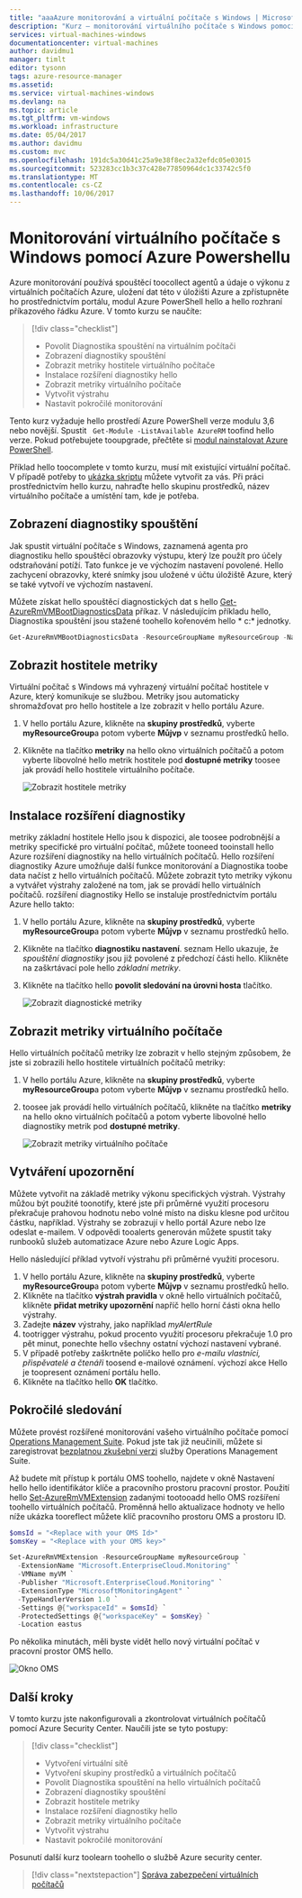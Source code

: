 ```yaml
---
title: "aaaAzure monitorování a virtuální počítače s Windows | Microsoft Docs"
description: "Kurz – monitorování virtuálního počítače s Windows pomocí Azure Powershellu"
services: virtual-machines-windows
documentationcenter: virtual-machines
author: davidmu1
manager: timlt
editor: tysonn
tags: azure-resource-manager
ms.assetid: 
ms.service: virtual-machines-windows
ms.devlang: na
ms.topic: article
ms.tgt_pltfrm: vm-windows
ms.workload: infrastructure
ms.date: 05/04/2017
ms.author: davidmu
ms.custom: mvc
ms.openlocfilehash: 191dc5a30d41c25a9e38f8ec2a32efdc05e03015
ms.sourcegitcommit: 523283cc1b3c37c428e77850964dc1c33742c5f0
ms.translationtype: MT
ms.contentlocale: cs-CZ
ms.lasthandoff: 10/06/2017
---
```

# <a name="monitor-a-windows-virtual-machine-with-azure-powershell"></a>Monitorování virtuálního počítače s Windows pomocí Azure Powershellu

Azure monitorování používá spouštěcí toocollect agentů a údaje o výkonu z virtuálních počítačích Azure, uložení dat této v úložišti Azure a zpřístupněte ho prostřednictvím portálu, modul Azure PowerShell hello a hello rozhraní příkazového řádku Azure. V tomto kurzu se naučíte:

> [!div class="checklist"]
> * Povolit Diagnostika spouštění na virtuálním počítači
> * Zobrazení diagnostiky spouštění
> * Zobrazit metriky hostitele virtuálního počítače
> * Instalace rozšíření diagnostiky hello
> * Zobrazit metriky virtuálního počítače
> * Vytvořit výstrahu
> * Nastavit pokročilé monitorování

Tento kurz vyžaduje hello prostředí Azure PowerShell verze modulu 3,6 nebo novější. Spustit ` Get-Module -ListAvailable AzureRM` toofind hello verze. Pokud potřebujete tooupgrade, přečtěte si [modul nainstalovat Azure PowerShell](/powershell/azure/install-azurerm-ps).

Příklad hello toocomplete v tomto kurzu, musí mít existující virtuální počítač. V případě potřeby to [ukázka skriptu](../scripts/virtual-machines-windows-powershell-sample-create-vm.md) můžete vytvořit za vás. Při práci prostřednictvím hello kurzu, nahraďte hello skupinu prostředků, název virtuálního počítače a umístění tam, kde je potřeba.

## <a name="view-boot-diagnostics"></a>Zobrazení diagnostiky spouštění

Jak spustit virtuální počítače s Windows, zaznamená agenta pro diagnostiku hello spouštěcí obrazovky výstupu, který lze použít pro účely odstraňování potíží. Tato funkce je ve výchozím nastavení povolené. Hello zachycení obrazovky, které snímky jsou uložené v účtu úložiště Azure, který se také vytvoří ve výchozím nastavení. 

Můžete získat hello spouštěcí diagnostických dat s hello [Get-AzureRmVMBootDiagnosticsData](https://docs.microsoft.com/powershell/module/azurerm.compute/get-azurermvmbootdiagnosticsdata) příkaz. V následujícím příkladu hello, Diagnostika spouštění jsou stažené toohello kořenovém hello * c:\* jednotky. 

```powershell
Get-AzureRmVMBootDiagnosticsData -ResourceGroupName myResourceGroup -Name myVM -Windows -LocalPath "c:\"
```

## <a name="view-host-metrics"></a>Zobrazit hostitele metriky

Virtuální počítač s Windows má vyhrazený virtuální počítač hostitele v Azure, který komunikuje se službou. Metriky jsou automaticky shromažďovat pro hello hostitele a lze zobrazit v hello portálu Azure.

1. V hello portálu Azure, klikněte na **skupiny prostředků**, vyberte **myResourceGroup**a potom vyberte **Můjvp** v seznamu prostředků hello.
2. Klikněte na tlačítko **metriky** na hello okno virtuálních počítačů a potom vyberte libovolné hello metrik hostitele pod **dostupné metriky** toosee jak provádí hello hostitele virtuálního počítače.

    ![Zobrazit hostitele metriky](./media/tutorial-monitoring/tutorial-monitor-host-metrics.png)

## <a name="install-diagnostics-extension"></a>Instalace rozšíření diagnostiky

metriky základní hostitele Hello jsou k dispozici, ale toosee podrobnější a metriky specifické pro virtuální počítač, můžete tooneed tooinstall hello Azure rozšíření diagnostiky na hello virtuálních počítačů. Hello rozšíření diagnostiky Azure umožňuje další funkce monitorování a Diagnostika toobe data načíst z hello virtuálních počítačů. Můžete zobrazit tyto metriky výkonu a vytvářet výstrahy založené na tom, jak se provádí hello virtuálních počítačů. rozšíření diagnostiky Hello se instaluje prostřednictvím portálu Azure hello takto:

1. V hello portálu Azure, klikněte na **skupiny prostředků**, vyberte **myResourceGroup**a potom vyberte **Můjvp** v seznamu prostředků hello.
2. Klikněte na tlačítko **diagnostiku nastavení**. seznam Hello ukazuje, že *spouštění diagnostiky* jsou již povolené z předchozí části hello. Klikněte na zaškrtávací pole hello *základní metriky*.
3. Klikněte na tlačítko hello **povolit sledování na úrovni hosta** tlačítko.

    ![Zobrazit diagnostické metriky](./media/tutorial-monitoring/enable-diagnostics-extension.png)

## <a name="view-vm-metrics"></a>Zobrazit metriky virtuálního počítače

Hello virtuálních počítačů metriky lze zobrazit v hello stejným způsobem, že jste si zobrazili hello hostitele virtuálních počítačů metriky:

1. V hello portálu Azure, klikněte na **skupiny prostředků**, vyberte **myResourceGroup**a potom vyberte **Můjvp** v seznamu prostředků hello.
2. toosee jak provádí hello virtuálních počítačů, klikněte na tlačítko **metriky** na hello okno virtuálních počítačů a potom vyberte libovolné hello diagnostiky metrik pod **dostupné metriky**.

    ![Zobrazit metriky virtuálního počítače](./media/tutorial-monitoring/monitor-vm-metrics.png)

## <a name="create-alerts"></a>Vytváření upozornění

Můžete vytvořit na základě metriky výkonu specifických výstrah. Výstrahy můžou být použité toonotify, které jste při průměrné využití procesoru překračuje prahovou hodnotu nebo volné místo na disku klesne pod určitou částku, například. Výstrahy se zobrazují v hello portál Azure nebo lze odeslat e-mailem. V odpovědi tooalerts generován můžete spustit taky runbooků služeb automatizace Azure nebo Azure Logic Apps.

Hello následující příklad vytvoří výstrahu při průměrné využití procesoru.

1. V hello portálu Azure, klikněte na **skupiny prostředků**, vyberte **myResourceGroup**a potom vyberte **Můjvp** v seznamu prostředků hello.
2. Klikněte na tlačítko **výstrah pravidla** v okně hello virtuálních počítačů, klikněte **přidat metriky upozornění** napříč hello horní části okna hello výstrahy.
4. Zadejte **název** výstrahy, jako například *myAlertRule*
5. tootrigger výstrahu, pokud procento využití procesoru překračuje 1.0 pro pět minut, ponechte hello všechny ostatní výchozí nastavení vybrané.
6. V případě potřeby zaškrtněte políčko hello pro *e-mailu vlastníci, přispěvatelé a čtenáři* toosend e-mailové oznámení. výchozí akce Hello je toopresent oznámení portálu hello.
7. Klikněte na tlačítko hello **OK** tlačítko.

## <a name="advanced-monitoring"></a>Pokročilé sledování 

Můžete provést rozšířené monitorování vašeho virtuálního počítače pomocí [Operations Management Suite](https://docs.microsoft.com/azure/operations-management-suite/operations-management-suite-overview). Pokud jste tak již neučinili, můžete si zaregistrovat [bezplatnou zkušební verzi](https://www.microsoft.com/en-us/cloud-platform/operations-management-suite-trial) služby Operations Management Suite.

Až budete mít přístup k portálu OMS toohello, najdete v okně Nastavení hello hello identifikátor klíče a pracovního prostoru pracovní prostor. Použití hello [Set-AzureRmVMExtension](https://docs.microsoft.com/powershell/module/azurerm.compute/set-azurermvmextension) zadanými tootooadd hello OMS rozšíření toohello virtuálních počítačů. Proměnná hello aktualizace hodnoty ve hello níže ukázka tooreflect můžete klíč pracovního prostoru OMS a prostoru ID.  

```powershell
$omsId = "<Replace with your OMS Id>"
$omsKey = "<Replace with your OMS key>"

Set-AzureRmVMExtension -ResourceGroupName myResourceGroup `
  -ExtensionName "Microsoft.EnterpriseCloud.Monitoring" `
  -VMName myVM `
  -Publisher "Microsoft.EnterpriseCloud.Monitoring" `
  -ExtensionType "MicrosoftMonitoringAgent" `
  -TypeHandlerVersion 1.0 `
  -Settings @{"workspaceId" = $omsId} `
  -ProtectedSettings @{"workspaceKey" = $omsKey} `
  -Location eastus
```

Po několika minutách, měli byste vidět hello nový virtuální počítač v pracovní prostor OMS hello. 

![Okno OMS](./media/tutorial-monitoring/tutorial-monitor-oms.png)

## <a name="next-steps"></a>Další kroky
V tomto kurzu jste nakonfigurovali a zkontrolovat virtuálních počítačů pomocí Azure Security Center. Naučili jste se tyto postupy:

> [!div class="checklist"]
> * Vytvoření virtuální sítě
> * Vytvoření skupiny prostředků a virtuálních počítačů 
> * Povolit Diagnostika spouštění na hello virtuálních počítačů
> * Zobrazení diagnostiky spouštění
> * Zobrazit hostitele metriky
> * Instalace rozšíření diagnostiky hello
> * Zobrazit metriky virtuálního počítače
> * Vytvořit výstrahu
> * Nastavit pokročilé monitorování

Posunutí další kurz toolearn toohello o službě Azure security center.

> [!div class="nextstepaction"]
> [Správa zabezpečení virtuálních počítačů](./tutorial-azure-security.md)